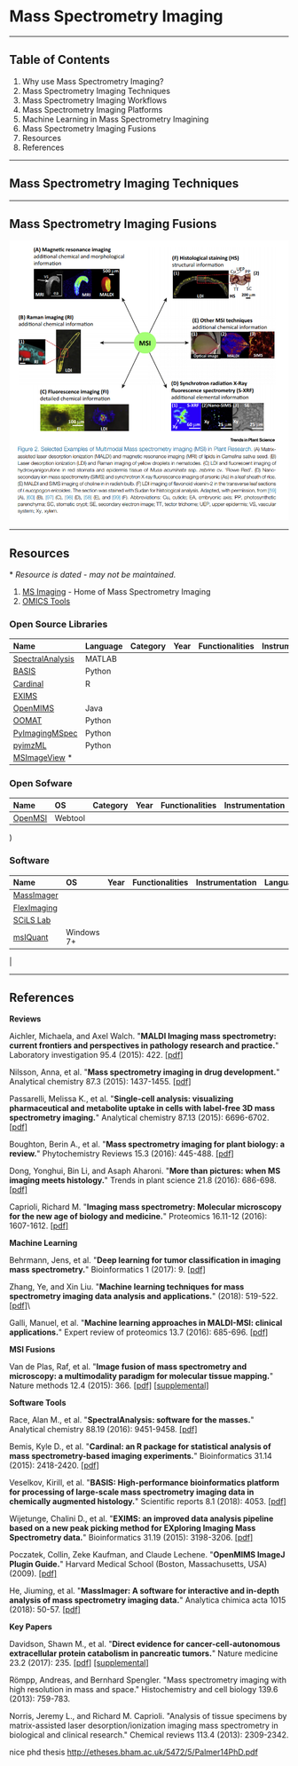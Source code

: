 # Mass Spectrometry Imaging

---

## Table of Contents

1.  Why use Mass Spectrometry Imaging?
2.  Mass Spectrometry Imaging Techniques
3.  Mass Spectrometry Imaging Workflows
4.  Mass Spectrometry Imaging Platforms
5.  Machine Learning in Mass Spectrometry Imagining
6.  Mass Spectrometry Imaging Fusions
7.  Resources
8.  References

---

## Mass Spectrometry Imaging Techniques

---

## Mass Spectrometry Imaging Fusions

![alt-text](./docs/images/msi-fusions.png)

---

## Resources

\* _Resource is dated - may not be maintained._

1.  [MS Imaging](https://ms-imaging.org/wp/) - Home of Mass Spectrometry Imaging
2.  [OMICS Tools](omicstools.com)

### Open Source Libraries

| Name                                                               | Language | Category | Year | Functionalities | Instrumentation | Comments |
| :----------------------------------------------------------------- | :------- | :------- | :--- | :-------------- | :-------------- | :------- |
| [SpectralAnalysis](https://github.com/AlanRace/SpectralAnalysis)   | MATLAB   |
| [BASIS](https://bitbucket.org/iAnalytica/basis_pyproc/src/master/) | Python   |
| [Cardinal](https://github.com/kuwisdelu/Cardinal)                  | R        |
| [EXIMS](https://sourceforge.net/projects/exims/files/)             |          |
| [OpenMIMS](https://github.com/BWHCNI/OpenMIMS)                     | Java     |
| [OOMAT](https://github.com/biorack/omaat)                          | Python   |
| [PyImagingMSpec](https://github.com/alexandrovteam/pyImagingMSpec) | Python   |
| [pyimzML](https://github.com/alexandrovteam/pyimzML)               | Python   |
| [MSImageView](https://github.com/stoeckli/MSImageViewer) \*        |

### Open Sofware

| Name                                                 | OS      | Category | Year | Functionalities | Instrumentation | Comments |
| :--------------------------------------------------- | :------ | :------- | :--- | :-------------- | :-------------- | :------- |
| [OpenMSI](https://openmsi.nersc.gov/openmsi/client/) | Webtool |

)

### Software

| Name                                          | OS         | Year | Functionalities | Instrumentation | Language | Comments |
| :-------------------------------------------- | :--------- | :--- | :-------------- | :-------------- | :------- | :------- |
| [MassImager]()                                |
| [FlexImaging]()                               |
| [SCiLS Lab]()                                 |
| [msIQuant](https://ms-imaging.org/wp/paquan/) | Windows 7+ |

|

---

## References

**Reviews**

Aichler, Michaela, and Axel Walch. "**MALDI Imaging mass spectrometry: current frontiers and perspectives in pathology research and practice.**" Laboratory investigation 95.4 (2015): 422. [[pdf]](./docs/pdfs/Aichler_et_al-2015-Laboratory_Investigation.pdf)

Nilsson, Anna, et al. "**Mass spectrometry imaging in drug development.**" Analytical chemistry 87.3 (2015): 1437-1455. [[pdf]](./docs/pdfs/nilsson2015.pdf)

Passarelli, Melissa K., et al. "**Single-cell analysis: visualizing pharmaceutical and metabolite uptake in cells with label-free 3D mass spectrometry imaging.**" Analytical chemistry 87.13 (2015): 6696-6702. [[pdf]](./docs/pdfs/Passarelli_author-accepted-manuscript.pdf)

Boughton, Berin A., et al. "**Mass spectrometry imaging for plant biology: a review.**" Phytochemistry Reviews 15.3 (2016): 445-488. [[pdf]](./docs/pdfs/10.1007%2Fs11101-015-9440-2.pdf)

Dong, Yonghui, Bin Li, and Asaph Aharoni. "**More than pictures: when MS imaging meets histology.**" Trends in plant science 21.8 (2016): 686-698. [[pdf]](./docs/pdfs/dong2016.pdf)

Caprioli, Richard M. "**Imaging mass spectrometry: Molecular microscopy for the new age of biology and medicine.**" Proteomics 16.11-12 (2016): 1607-1612. [[pdf]](./docs/pdfs/Caprioli-1607-PROTEOMICS.pdf)

**Machine Learning**

Behrmann, Jens, et al. "**Deep learning for tumor classification in imaging mass spectrometry.**" Bioinformatics 1 (2017): 9. [[pdf]](./docs/pdfs/1705.01015.pdf)

Zhang, Ye, and Xin Liu. "**Machine learning techniques for mass spectrometry imaging data analysis and applications.**" (2018): 519-522. [[pdf]](./docs/pdfs/bio-2017-0281.pdf)\

Galli, Manuel, et al. "**Machine learning approaches in MALDI-MSI: clinical applications.**" Expert review of proteomics 13.7 (2016): 685-696. [[pdf]](./docs/pdfs/galli2016.pdf)

**MSI Fusions**

Van de Plas, Raf, et al. "**Image fusion of mass spectrometry and microscopy: a multimodality paradigm for molecular tissue mapping.**" Nature methods 12.4 (2015): 366. [[pdf]](./docs/pdfs/vanderplas.pdf) [[supplemental]](./docs/pdfs/nmeth.3296-S1.pdf)

**Software Tools**

Race, Alan M., et al. "**SpectralAnalysis: software for the masses.**" Analytical chemistry 88.19 (2016): 9451-9458. [[pdf]](./docs/pdfs/race2016.pdf)

Bemis, Kyle D., et al. "**Cardinal: an R package for statistical analysis of mass spectrometry-based imaging experiments.**" Bioinformatics 31.14 (2015): 2418-2420. [[pdf]](./docs/pdfs/cardinal.pdf)

Veselkov, Kirill, et al. "**BASIS: High-performance bioinformatics platform for processing of large-scale mass spectrometry imaging data in chemically augmented histology.**" Scientific reports 8.1 (2018): 4053. [[pdf]](./docs/pdfs/s41598-018-22499-z.pdf)

Wijetunge, Chalini D., et al. "**EXIMS: an improved data analysis pipeline based on a new peak picking method for EXploring Imaging Mass Spectrometry data.**" Bioinformatics 31.19 (2015): 3198-3206. [[pdf]](./docs/pdfs/btv356.pdf)

Poczatek, Collin, Zeke Kaufman, and Claude Lechene. "**OpenMIMS ImageJ Plugin Guide.**" Harvard Medical School (Boston, Massachusetts, USA) (2009). [[pdf]](./docs/pdfs/openmims-manual.pdf)

He, Jiuming, et al. "**MassImager: A software for interactive and in-depth analysis of mass spectrometry imaging data.**" Analytica chimica acta 1015 (2018): 50-57. [[pdf]](./docs/pdfs/he2018.pdf)

**Key Papers**

Davidson, Shawn M., et al. "**Direct evidence for cancer-cell-autonomous extracellular protein catabolism in pancreatic tumors.**" Nature medicine 23.2 (2017): 235. [[pdf]](./docs/pdfs/nm.4256.pdf) [[supplemental]](./docs/pdfs/nm.4256-S1.pdf)

Römpp, Andreas, and Bernhard Spengler. "Mass spectrometry imaging with high resolution in mass and space." Histochemistry and cell biology 139.6 (2013): 759-783.

Norris, Jeremy L., and Richard M. Caprioli. "Analysis of tissue specimens by matrix-assisted laser desorption/ionization imaging mass spectrometry in biological and clinical research." Chemical reviews 113.4 (2013): 2309-2342.

nice phd thesis
http://etheses.bham.ac.uk/5472/5/Palmer14PhD.pdf
